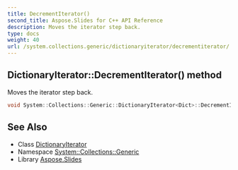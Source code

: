 ```yaml
---
title: DecrementIterator()
second_title: Aspose.Slides for C++ API Reference
description: Moves the iterator step back.
type: docs
weight: 40
url: /system.collections.generic/dictionaryiterator/decrementiterator/
---
```

## DictionaryIterator::DecrementIterator() method


Moves the iterator step back.

```cpp
void System::Collections::Generic::DictionaryIterator<Dict>::DecrementIterator() override
```

## See Also

* Class [DictionaryIterator](../)
* Namespace [System::Collections::Generic](../../)
* Library [Aspose.Slides](../../../)
